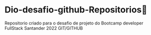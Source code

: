 # Dio-desafio-github-Repositorios:runner:
Repositorio criado para o desafio de projeto do Bootcamp developer FullStack Santander 2022 GIT/GITHUB
